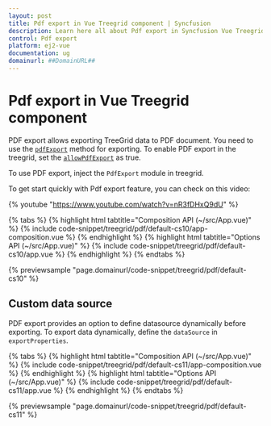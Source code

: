 ```yaml
---
layout: post
title: Pdf export in Vue Treegrid component | Syncfusion
description: Learn here all about Pdf export in Syncfusion Vue Treegrid component of Syncfusion Essential JS 2 and more.
control: Pdf export 
platform: ej2-vue
documentation: ug
domainurl: ##DomainURL##
---
```


# Pdf export in Vue Treegrid component

PDF export allows exporting TreeGrid data to PDF document. You need to use the [`pdfExport`](https://ej2.syncfusion.com/vue/documentation/api/treegrid/#pdfexport) method for exporting. To enable PDF export in the treegrid, set the [`allowPdfExport`](https://ej2.syncfusion.com/vue/documentation/api/treegrid/#allowpdfexport) as true.

To use PDF export, inject the `PdfExport` module in treegrid.

To get start quickly with Pdf export feature, you can check on this video:

{% youtube "https://www.youtube.com/watch?v=nR3fDHxQ9dU" %}

{% tabs %}
{% highlight html tabtitle="Composition API (~/src/App.vue)" %}
{% include code-snippet/treegrid/pdf/default-cs10/app-composition.vue %}
{% endhighlight %}
{% highlight html tabtitle="Options API (~/src/App.vue)" %}
{% include code-snippet/treegrid/pdf/default-cs10/app.vue %}
{% endhighlight %}
{% endtabs %}
        
{% previewsample "page.domainurl/code-snippet/treegrid/pdf/default-cs10" %}

## Custom data source

PDF export provides an option to define datasource dynamically before exporting. To export data dynamically, define the `dataSource` in `exportProperties`.

{% tabs %}
{% highlight html tabtitle="Composition API (~/src/App.vue)" %}
{% include code-snippet/treegrid/pdf/default-cs11/app-composition.vue %}
{% endhighlight %}
{% highlight html tabtitle="Options API (~/src/App.vue)" %}
{% include code-snippet/treegrid/pdf/default-cs11/app.vue %}
{% endhighlight %}
{% endtabs %}
        
{% previewsample "page.domainurl/code-snippet/treegrid/pdf/default-cs11" %}